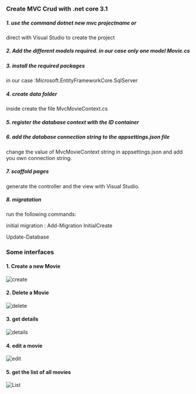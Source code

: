 ### Create MVC Crud with .net core 3.1

##### 1. use the command dotnet new mvc projectname or 

direct with Visual Studio to create the project

##### 2. Add the different models required. in our case only one model Movie.cs

##### 3. install the required packages 
in our case :Microsoft.EntityFrameworkCore.SqlServer

##### 4. create data folder 
inside create the file MvcMovieContext.cs

##### 5. register the database context with the ID container 

##### 6. add the database connection string to the appsettings.json file 
change the value of MvcMovieContext string in appsettings.json and add you own connection string.

##### 7. scaffold pages 
generate the controller and the view with Visual Studio.

##### 8. migratation

run the following commands:

initial  migration : Add-Migration InitialCreate

Update-Database

### Some interfaces

#### 1. Create a new Movie

![create](https://user-images.githubusercontent.com/16801135/90374536-ee2cdd80-e073-11ea-98e5-4199249c3c70.png)

#### 2. Delete a Movie

![delete](https://user-images.githubusercontent.com/16801135/90374652-1e747c00-e074-11ea-9419-9a0be834bb8d.png)

#### 3. get details

![details](https://user-images.githubusercontent.com/16801135/90374686-2af8d480-e074-11ea-9724-a4b0f78137c7.png)

#### 4. edit a movie

![edit](https://user-images.githubusercontent.com/16801135/90374717-3815c380-e074-11ea-9e96-4bc4f920c03d.png)

#### 5. get the list of all movies

![List](https://user-images.githubusercontent.com/16801135/90374732-3ba94a80-e074-11ea-82de-5c772a0f71de.png)
